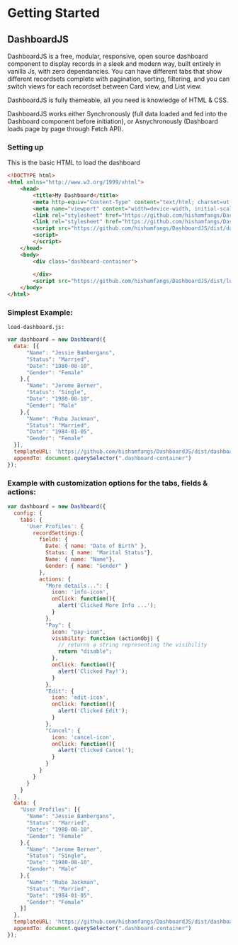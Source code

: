 # Getting Started

## DashboardJS

DashboardJS is a free, modular, responsive, open source dashboard component to display records in a sleek and modern way, built entirely in vanilla Js, with zero dependancies. You can have different tabs that show different recordsets complete with pagination, sorting, filtering, and you can switch views for each recordset between Card view, and List view.

DashboardJS is fully themeable, all you need is knowledge of HTML & CSS.

DashboardJS works either Synchronously (full data loaded and fed into the Dashboard component before initiation), or Asnychronously (Dashboard loads page by page through Fetch API).



### Setting up

This is the basic HTML to load the dashboard

```html
<!DOCTYPE html>
<html xmlns="http://www.w3.org/1999/xhtml">
	<head>
		<title>My Dashboard</title>
		<meta http-equiv="Content-Type" content="text/html; charset=utf-8" />
		<meta name="viewport" content="width=device-width, initial-scale=1.0, maximum-scale=1.0, user-scalable=0">
		<link rel="stylesheet" href="https://github.com/hishamfangs/DashboardJS/dist/css/rules.css">		
		<link rel="stylesheet" href="https://github.com/hishamfangs/DashboardJS/dist/css/theme.css">		
		<script src="https://github.com/hishamfangs/DashboardJS/dist/dashboard-all.js"></script>	
		<script>	
		</script> 
	</head>
	<body>	
		<div class="dashboard-container">
			
		</div>
		<script src="https://github.com/hishamfangs/DashboardJS/dist/load-dashboard.js"></script>	
	</body>	
</html>
```

### Simplest Example:

```
load-dashboard.js:
```

```javascript
var dashboard = new Dashboard({
  data: [{
      "Name": "Jessie Bambergans",
      "Status": "Married",
      "Date": "1980-08-10",
      "Gender": "Female"
    },{
      "Name": "Jerome Berner",
      "Status": "Single",
      "Date": "1980-08-10",
      "Gender": "Male"
    },{
      "Name": "Ruba Jackman",
      "Status": "Married",
      "Date": "1984-01-05",
      "Gender": "Female"
  }],
  templateURL: 'https://github.com/hishamfangs/DashboardJS/dist/dashboard.html',
  appendTo: document.querySelector(".dashboard-container")
});
```

### Example with customization options for the tabs, fields & actions:

```javascript
var dashboard = new Dashboard({
  config: {
    tabs: {
      'User Profiles': {
        recordSettings:{
          fields: {
            Date: { name: "Date of Birth" },
            Status: { name: "Marital Status"},
            Name: { name: "Name"},
            Gender: { name: "Gender" }
          },
          actions: {
            "More details...": {
              icon: 'info-icon',
              onClick: function(){
                alert('Clicked More Info ...');
              }
            },  	
            "Pay": {
              icon: "pay-icon",
              visibility: function (actionObj) {
                // returns a string representing the visibility
                return "disable";
              },
              onClick: function(){
                alert('Clicked Pay!');
              }
            },
            "Edit": {
              icon: 'edit-icon',
              onClick: function(){
                alert('Clicked Edit');
              }
            },
            "Cancel": {
              icon: 'cancel-icon',
              onClick: function(){
                alert('Clicked Cancel');
              }
            }
          }
        }
      }
    }
  },
  data: {
    "User Profiles": [{
      "Name": "Jessie Bambergans",
      "Status": "Married",
      "Date": "1980-08-10",
      "Gender": "Female"
    },{
      "Name": "Jerome Berner",
      "Status": "Single",
      "Date": "1980-08-10",
      "Gender": "Male"
    },{
      "Name": "Ruba Jackman",
      "Status": "Married",
      "Date": "1984-01-05",
      "Gender": "Female"
    }]
  },
  templateURL: 'https://github.com/hishamfangs/DashboardJS/dist/dashboard.html',
  appendTo: document.querySelector(".dashboard-container")
});
```
